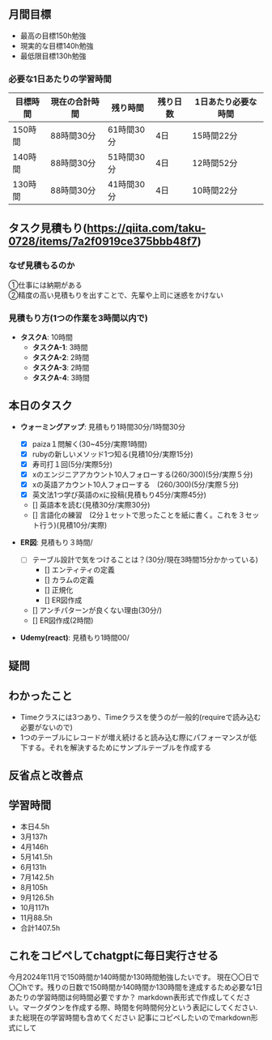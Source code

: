 
## 月間目標
- 最高の目標150h勉強
- 現実的な目標140h勉強
- 最低限目標130h勉強

### 必要な1日あたりの学習時間

| 目標時間 | 現在の合計時間 | 残り時間 | 残り日数 | 1日あたり必要な時間 |
|----------|----------------|----------|----------|--------------------|
| 150時間  | 88時間30分     | 61時間30分 | 4日      | 15時間22分         |
| 140時間  | 88時間30分     | 51時間30分 | 4日      | 12時間52分         |
| 130時間  | 88時間30分     | 41時間30分 | 4日      | 10時間22分         |



## タスク見積もり(https://qiita.com/taku-0728/items/7a2f0919ce375bbb48f7)
### なぜ見積もるのか   
①仕事には納期がある  
②精度の高い見積もりを出すことで、先輩や上司に迷惑をかけない

### 見積もり方(1つの作業を3時間以内で)
- **タスクA**: 10時間
  - **タスクA-1**: 3時間
  - **タスクA-2**: 2時間
  - **タスクA-3**: 2時間
  - **タスクA-4**: 3時間


## 本日のタスク

  - **ウォーミングアップ**: 見積もり1時間30分/1時間30分
    - [x] paiza１問解く(30~45分/実際1時間)
    - [x] rubyの新しいメソッド1つ知る(見積10分/実際15分)
    - [x] 寿司打１回(5分/実際5分)
    - [x] xのエンジニアアカウント10人フォローする(260/300)(5分/実際５分)
    - [x] xの英語アカウント10人フォローする　(260/300)(5分/実際５分)
    - [x] 英文法1つ学び英語のxに投稿(見積もり45分/実際45分)
    - [] 英語本を読む(見積30分/実際30分)
    - [] 言語化の練習　(2分１セットで思ったことを紙に書く。これを３セット行う)(見積10分/実際)
   
   - **ER図**: 見積もり３時間/    
     - [ ] テーブル設計で気をつけることは？(30分/現在3時間15分かかっている)
       -  [] エンティティの定義
       -  [] カラムの定義
       -  [] 正規化
       -  [] ER図作成
     - [] アンチパターンが良くない理由(30分/)  
     - [] ER図作成(2時間)
    
  - **Udemy(react)**: 見積もり1時間00/
    
  
    

## 疑問




## わかったこと
- Timeクラスには3つあり、Timeクラスを使うのが一般的(requireで読み込む必要がないので)
- 1つのテーブルにレコードが増え続けると読み込む際にパフォーマンスが低下する。それを解決するためにサンプルテーブルを作成する


## 反省点と改善点



## 学習時間
  - 本日4.5h
  - 3月137h
  - 4月146h
  - 5月141.5h
  - 6月131h
  - 7月142.5h
  - 8月105h
  - 9月126.5h
  - 10月117h
  - 11月88.5h
  - 合計1407.5h

 ## これをコピペしてchatgptに毎日実行させる
今月2024年11月で150時間か140時間か130時間勉強したいです。
現在〇〇日で〇〇hです。残りの日数で150時間か140時間か130時間を達成するため必要な1日あたりの学習時間は何時間必要ですか？
markdown表形式で作成してください。マークダウンを作成する際、時間を何時間何分という表記にしてください.また総現在の学習時間も含めてください
記事にコピペしたいのでmarkdown形式にして
 
